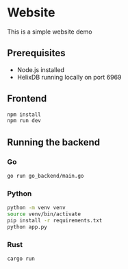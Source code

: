 # Website

This is a simple website demo

## Prerequisites

- Node.js installed
- HelixDB running locally on port 6969

## Frontend

```bash
npm install
npm run dev
```

## Running the backend

### Go
```bash
go run go_backend/main.go
```

### Python

```bash
python -m venv venv
source venv/bin/activate
pip install -r requirements.txt
python app.py
```

### Rust

```bash
cargo run
```